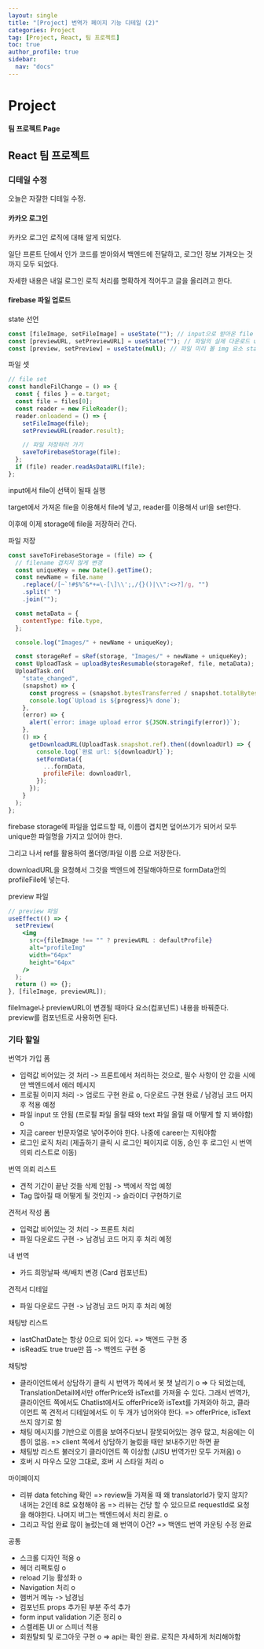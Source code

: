 ```yaml
---
layout: single
title: "[Project] 번역가 페이지 기능 디테일 (2)"
categories: Project
tag: [Project, React, 팀 프로젝트]
toc: true
author_profile: true
sidebar:
  nav: "docs"
---
```


# Project

**팀 프로젝트 Page**

## React 팀 프로젝트

### 디테일 수정

오늘은 자잘한 디테일 수정.

#### 카카오 로그인

카카오 로그인 로직에 대해 알게 되었다.

일단 프론트 단에서 인가 코드를 받아와서 백엔드에 전달하고, 로그인 정보 가져오는 것까지 모두 되었다.

자세한 내용은 내일 로그인 로직 처리를 명확하게 적어두고 글을 올리려고 한다.

#### firebase 파일 업로드

state 선언

```jsx
const [fileImage, setFileImage] = useState(""); // input으로 받아온 file
const [previewURL, setPreviewURL] = useState(""); // 파일의 실제 다운로드 url (unique)
const [preview, setPreview] = useState(null); // 파일 미리 볼 img 요소 state
```

파일 셋

```jsx
// file set
const handleFilChange = () => {
  const { files } = e.target;
  const file = files[0];
  const reader = new FileReader();
  reader.onloadend = () => {
    setFileImage(file);
    setPreviewURL(reader.result);

    // 파일 저장하러 가기
    saveToFirebaseStorage(file);
  };
  if (file) reader.readAsDataURL(file);
};
```

input에서 file이 선택이 될때 실행

target에서 가져온 file을 이용해서 file에 넣고, reader를 이용해서 url을 set한다.

이후에 이제 storage에 file을 저장하러 간다.

파일 저장

```jsx
const saveToFirebaseStorage = (file) => {
  // filename 겹치지 않게 변경
  const uniqueKey = new Date().getTime();
  const newName = file.name
    .replace(/[~`!#$%^&*+=\-[\]\\';,/{}()|\\":<>?]/g, "")
    .split(" ")
    .join("");

  const metaData = {
    contentType: file.type,
  };

  console.log("Images/" + newName + uniqueKey);

  const storageRef = sRef(storage, "Images/" + newName + uniqueKey);
  const UploadTask = uploadBytesResumable(storageRef, file, metaData);
  UploadTask.on(
    "state_changed",
    (snapshot) => {
      const progress = (snapshot.bytesTransferred / snapshot.totalBytes) * 100;
      console.log(`Upload is ${progress}% done`);
    },
    (error) => {
      alert(`error: image upload error ${JSON.stringify(error)}`);
    },
    () => {
      getDownloadURL(UploadTask.snapshot.ref).then((downloadUrl) => {
        console.log(`완료 url: ${downloadUrl}`);
        setFormData({
          ...formData,
          profileFile: downloadUrl,
        });
      });
    }
  );
};
```

firebase storage에 파일을 업로드할 때, 이름이 겹치면 덮어쓰기가 되어서 모두 unique한 파일명을 가지고 있어야 한다.

그리고 나서 ref를 활용하여 폴더명/파일 이름 으로 저장한다.

downloadURL을 요청해서 그것을 백엔드에 전달해야하므로 formData안의 profileFile에 넣는다.

preview 파일

```jsx
// preview 파일
useEffect(() => {
  setPreview(
    <img
      src={fileImage !== "" ? previewURL : defaultProfile}
      alt="profileImg"
      width="64px"
      height="64px"
    />
  );
  return () => {};
}, [fileImage, previewURL]);
```

fileImage나 previewURL이 변경될 때마다 요소(컴포넌트) 내용을 바꿔준다.
preview를 컴포넌트로 사용하면 된다.

### 기타 할일

번역가 가입 폼

- 입력값 비어있는 것 처리 -> 프론트에서 처리하는 것으로, 필수 사항이 안 갔을 시에만 백엔드에서 에러 메시지
- 프로필 이미지 처리 -> 업로드 구현 완료 o, 다운로드 구현 완료 / 남경님 코드 머지 후 적용 예정
- 파일 input 또 안됨 (프로필 파일 올릴 때와 text 파일 올릴 때 어떻게 할 지 봐야함) o
- 지금 career 빈문자열로 넣어주어야 한다. 나중에 career는 지워야함
- 로그인 로직 처리 (제출하기 클릭 시 로그인 페이지로 이동, 승인 후 로그인 시 번역 의뢰 리스트로 이동)

번역 의뢰 리스트

- 견적 기간이 끝난 것들 삭제 안됨 -> 백에서 작업 예정
- Tag 많아질 때 어떻게 될 것인지 -> 슬라이더 구현하기로

견적서 작성 폼

- 입력값 비어있는 것 처리 -> 프론트 처리
- 파일 다운로드 구현 -> 남경님 코드 머지 후 처리 예정

내 번역

- 카드 희망날짜 색/배치 변경 (Card 컴포넌트)

견적서 디테일

- 파일 다운로드 구현 -> 남경님 코드 머지 후 처리 예정

채팅방 리스트

- lastChatDate는 항상 0으로 되어 있다. => 백엔드 구현 중
- isRead도 true true만 뜸 -> 백엔드 구현 중

채팅방

- 클라이언트에서 상담하기 클릭 시 번역가 쪽에서 봇 챗 날리기 o => 다 되었는데, TranslationDetail에서만 offerPrice와 isText를 가져올 수 있다. 그래서 번역가, 클라이언트 쪽에서도 Chatlist에서도 offerPrice와 isText를 가져와야 하고, 클라이언트 쪽 견적서 디테일에서도 이 두 개가 넘어와야 한다.
  => offerPrice, isText 쓰지 않기로 함
- 채팅 메시지를 기반으로 이름을 보여주다보니 잘못되어있는 경우 많고, 처음에는 이름이 없음.
  => client 쪽에서 상담하기 눌렀을 때만 보내주기만 하면 끝
- 채팅방 리스트 불러오기 클라이언트 쪽 이상함 (JISU 번역가만 모두 가져옴) o
- 호버 시 마우스 모양 그대로, 호버 시 스타일 처리 o

마이페이지

- 리뷰 data fetching 확인 => review들 가져올 때 왜 translatorId가 맞지 않지? 내꺼는 2인데 8로 요청해야 옴 => 리뷰는 건당 할 수 있으므로 requestId로 요청을 해야한다. 나머지 버그는 백엔드에서 처리 완료. o
- 그리고 작업 완료 많이 눌렀는데 왜 번역이 0건? => 백엔드 번역 카운팅 수정 완료

공통

- 스크롤 디자인 적용 o
- 헤더 리팩토링 o
- reload 기능 활성화 o
- Navigation 처리 o
- 햄버거 메뉴 -> 남경님
- 컴포넌트 props 추가된 부분 주석 추가
- form input validation 기준 정리 o
- 스켈레톤 UI or 스피너 적용
- 회원탈퇴 및 로그아웃 구현 o => api는 확인 완료. 로직은 자세하게 처리해야함
